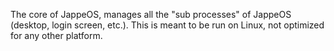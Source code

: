 The core of JappeOS, manages all the "sub processes" of JappeOS (desktop, login screen, etc.).
This is meant to be run on Linux, not optimized for any other platform.